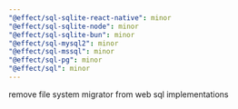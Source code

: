```yaml
---
"@effect/sql-sqlite-react-native": minor
"@effect/sql-sqlite-node": minor
"@effect/sql-sqlite-bun": minor
"@effect/sql-mysql2": minor
"@effect/sql-mssql": minor
"@effect/sql-pg": minor
"@effect/sql": minor
---
```


remove file system migrator from web sql implementations

